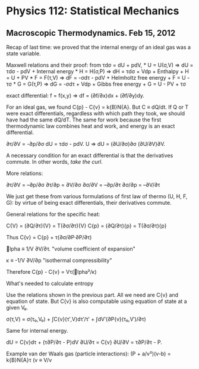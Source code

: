 Physics 112: Statistical Mechanics
==================================
Macroscopic Thermodynamics. Feb 15, 2012
----------------------------------------

Recap of last time: we proved that the internal energy of an ideal gas was
a state variable.

Maxwell relations and their proof: from τdσ = dU + pdV,
	* U = U(σ,V) ⇒ dU = τdσ - pdV
	  + Internal energy
	* H = H(σ,P) ⇒ dH = τdσ + Vdp
	  + Enthalpy
	  + H = U + PV
	* F = F(τ,V) ⇒ dF = -σdτ - pdV
	  + Helmholtz free energy
	  + F = U - τσ
	* G = G(τ,P) ⇒ dG = -σdτ + Vdp
	  + Gibbs free energy
	  + G = U - PV + τσ

exact differential: f = f(x,y) ⇒ df = (∂f/∂x)dx + (∂f/∂y)dy.

For an ideal gas, we found C{p} - C{v} = k{B}N{A}. But C ≡ dQ/dt. If Q or T
were exact differentials, regardless with which path they took, we should
have had the same dQ/dT. The same for work because the first thermodynamic
law combines heat and work, and energy is an exact differential.

∂τ/∂V = -∂p/∂σ
dU = τdσ - pdV. U ⇒ dU = (∂U/∂σ)∂σ (∂U/∂V)∂V.

A necessary condition for an exact differential is that the derivatives
commute. In other words, _take the curl_.

More relations:

∂τ/∂V = –∂p/∂σ
∂τ/∂p =  ∂V/∂σ
∂σ/∂V = –∂p/∂τ
∂σ/∂p = –∂V/∂τ

We just get these from various formulations of first law of thermo (U, H,
F, G): by virtue of being exact differentials, their derivatives commute.

General relations for the specific heat:

C{V} = (∂Q/∂τ){V} = T(∂σ/∂τ){V}
C{p} = (∂Q/∂τ){p} = T(∂σ/∂τ){p}

Thus C{v} = C{p} + τ(∂σ/∂P·∂P/∂τ)

lpha ≡ 1/V ∂V/∂τ. "volume coefficient of expansion"

κ ≡ -1/V ∂V/∂p "isothermal compressibility"

Therefore C{p} - C{v} = Vτ(lpha²/κ)

What's needed to calculate entropy

Use the relations shown in the previous part. All we need are C{v} and
equation of state. But C{v} is also computable using equation of state at a
given V₀.

σ(τ,V) = σ(τ₀,V₀) + ∫C{v}(τ′,V)dτ′/τ′ + ∫dV′(∂P{v}(τ₀,V′)/∂τ)

Same for internal energy.

dU = C{v}dτ + (τ∂P/∂τ - P)dV
∂U/∂τ = C{v}
∂U/∂V = τ∂P/∂τ - P.

Example van der Waals gas (particle interactions):
(P + a/v²)(v-b) = k{B}N{A}τ (v ≡ V/ν
